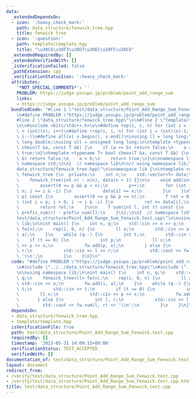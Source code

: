 ```yaml
---
data:
  _extendedDependsOn:
  - icon: ':heavy_check_mark:'
    path: data_structure/fenwick_tree.hpp
    title: fenwick tree
  - icon: ':question:'
    path: template/template.hpp
    title: "\u30C6\u30F3\u30D7\u30EC\u30FC\u30C8"
  _extendedRequiredBy: []
  _extendedVerifiedWith: []
  _isVerificationFailed: false
  _pathExtension: cpp
  _verificationStatusIcon: ':heavy_check_mark:'
  attributes:
    '*NOT_SPECIAL_COMMENTS*': ''
    PROBLEM: https://judge.yosupo.jp/problem/point_add_range_sum
    links:
    - https://judge.yosupo.jp/problem/point_add_range_sum
  bundledCode: "#line 1 \"test/data_structure/Point_Add_Range_Sum_Fenwick.test.cpp\"\
    \n#define PROBLEM \"https://judge.yosupo.jp/problem/point_add_range_sum\"\n\n\
    #line 2 \"data_structure/fenwick_tree.hpp\"\n\n#line 2 \"template/template.hpp\"\
    \n\n#include <bits/stdc++.h>\n\n#define rep(i, s, n) for (int i = (int)(s); i\
    \ < (int)(n); i++)\n#define rrep(i, s, n) for (int i = (int)(n)-1; i >= (int)(s);\
    \ i--)\n#define all(v) v.begin(), v.end()\n\nusing ll = long long;\nusing ld =\
    \ long double;\nusing ull = unsigned long long;\n\ntemplate <typename T> bool\
    \ chmin(T &a, const T &b) {\n    if (a <= b) return false;\n    a = b;\n    return\
    \ true;\n}\ntemplate <typename T> bool chmax(T &a, const T &b) {\n    if (a >=\
    \ b) return false;\n    a = b;\n    return true;\n}\n\nnamespace lib {\n\nusing\
    \ namespace std;\n\n}  // namespace lib\n\n// using namespace lib;\n#line 4 \"\
    data_structure/fenwick_tree.hpp\"\n\nnamespace lib {\n\ntemplate <class T> struct\
    \ fenwick_tree {\n  private:\n    int n;\n    std::vector<T> data;\n\n  public:\n\
    \    fenwick_tree(int n) : n(n), data(n + 1) {}\n\n    void add(int p, T x) {\n\
    \        assert(0 <= p && p < n);\n        p++;\n        for (int i = p; i <=\
    \ n; i += i & -i) {\n            data[i] += x;\n        }\n    }\n\n    T prefix_sum(int\
    \ p) const {\n        assert(0 <= p && p <= n);\n        T ret = 0;\n        for\
    \ (int i = p; i > 0; i -= i & -i) {\n            ret += data[i];\n        }\n\
    \        return ret;\n    }\n\n    T sum(int l, int r) const {\n        return\
    \ prefix_sum(r) - prefix_sum(l);\n    }\n};\n\n}  // namespace lib\n#line 5 \"\
    test/data_structure/Point_Add_Range_Sum_Fenwick.test.cpp\"\n\nusing namespace\
    \ lib;\n\nint main() {\n    int n, q;\n    std::cin >> n >> q;\n    fenwick_tree<ll>\
    \ fw(n);\n    rep(i, 0, n) {\n        ll a;\n        std::cin >> a;\n        fw.add(i,\
    \ a);\n    }\n    while (q--) {\n        int t;\n        std::cin >> t;\n    \
    \    if (t == 0) {\n            int p;\n            ll x;\n            std::cin\
    \ >> p >> x;\n            fw.add(p, x);\n        } else {\n            int l,\
    \ r;\n            std::cin >> l >> r;\n            std::cout << fw.sum(l, r) <<\
    \ '\\n';\n        }\n    }\n}\n"
  code: "#define PROBLEM \"https://judge.yosupo.jp/problem/point_add_range_sum\"\n\
    \n#include \"../../data_structure/fenwick_tree.hpp\"\n#include \"../../template/template.hpp\"\
    \n\nusing namespace lib;\n\nint main() {\n    int n, q;\n    std::cin >> n >>\
    \ q;\n    fenwick_tree<ll> fw(n);\n    rep(i, 0, n) {\n        ll a;\n       \
    \ std::cin >> a;\n        fw.add(i, a);\n    }\n    while (q--) {\n        int\
    \ t;\n        std::cin >> t;\n        if (t == 0) {\n            int p;\n    \
    \        ll x;\n            std::cin >> p >> x;\n            fw.add(p, x);\n \
    \       } else {\n            int l, r;\n            std::cin >> l >> r;\n   \
    \         std::cout << fw.sum(l, r) << '\\n';\n        }\n    }\n}"
  dependsOn:
  - data_structure/fenwick_tree.hpp
  - template/template.hpp
  isVerificationFile: true
  path: test/data_structure/Point_Add_Range_Sum_Fenwick.test.cpp
  requiredBy: []
  timestamp: '2023-05-31 14:09:15+09:00'
  verificationStatus: TEST_ACCEPTED
  verifiedWith: []
documentation_of: test/data_structure/Point_Add_Range_Sum_Fenwick.test.cpp
layout: document
redirect_from:
- /verify/test/data_structure/Point_Add_Range_Sum_Fenwick.test.cpp
- /verify/test/data_structure/Point_Add_Range_Sum_Fenwick.test.cpp.html
title: test/data_structure/Point_Add_Range_Sum_Fenwick.test.cpp
---
```

